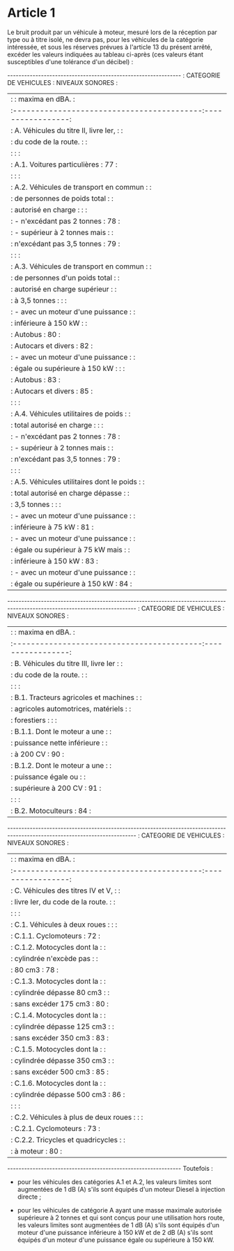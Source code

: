 # Article 1

Le bruit produit par un véhicule à moteur, mesuré lors de la réception par type ou à titre isolé, ne devra pas, pour les véhicules de la catégorie intéressée, et sous les réserves prévues à l'article 13 du présent arrêté, excéder les valeurs indiquées au tableau ci-après (ces valeurs étant susceptibles d'une tolérance d'un décibel) :

-------------------------------------------------------------- :         CATEGORIE DE VEHICULES           : NIVEAUX SONORES :

<table>
<tr>
<td> :                                          :  maxima en dBA. :</td>
</tr>
<tr>
<td> :------------------------------------------:-----------------:</td>
</tr>
<tr>
<td> :   A. Véhicules du titre II, livre Ier,   :                 :</td>
</tr>
<tr>
<td> :          du code de la route.            :                 :</td>
</tr>
<tr>
<td> :                                          :                 :</td>
</tr>
<tr>
<td> : A.1. Voitures particulières              :       77        :</td>
</tr>
<tr>
<td> :                                          :                 :</td>
</tr>
<tr>
<td> : A.2. Véhicules de transport en commun    :                 :</td>
</tr>
<tr>
<td> :      de personnes de poids total         :                 :</td>
</tr>
<tr>
<td> :      autorisé en charge :                :                 :</td>
</tr>
<tr>
<td> :      - n'excédant pas 2 tonnes           :       78        :</td>
</tr>
<tr>
<td> :      - supérieur à 2 tonnes mais         :                 :</td>
</tr>
<tr>
<td> :         n'excédant pas 3,5 tonnes        :       79        :</td>
</tr>
<tr>
<td> :                                          :                 :</td>
</tr>
<tr>
<td> : A.3. Véhicules de transport en commun    :                 :</td>
</tr>
<tr>
<td> :      de personnes d'un poids total       :                 :</td>
</tr>
<tr>
<td> :      autorisé en charge supérieur        :                 :</td>
</tr>
<tr>
<td> :      à 3,5 tonnes :                      :                 :</td>
</tr>
<tr>
<td> :      - avec un moteur d'une puissance    :                 :</td>
</tr>
<tr>
<td> :        inférieure à 150 kW               :                 :</td>
</tr>
<tr>
<td> :         Autobus                          :       80        :</td>
</tr>
<tr>
<td> :         Autocars et divers               :       82        :</td>
</tr>
<tr>
<td> :      - avec un moteur d'une puissance    :                 :</td>
</tr>
<tr>
<td> :        égale ou supérieure à 150 kW :    :                 :</td>
</tr>
<tr>
<td> :         Autobus                          :       83        :</td>
</tr>
<tr>
<td> :         Autocars et divers               :       85        :</td>
</tr>
<tr>
<td> :                                          :                 :</td>
</tr>
<tr>
<td> : A.4. Véhicules utilitaires de poids      :                 :</td>
</tr>
<tr>
<td> :      total autorisé en charge :          :                 :</td>
</tr>
<tr>
<td> :      - n'excédant pas 2 tonnes           :       78        :</td>
</tr>
<tr>
<td> :      - supérieur à 2 tonnes mais         :                 :</td>
</tr>
<tr>
<td> :        n'excédant pas 3,5 tonnes         :       79        :</td>
</tr>
<tr>
<td> :                                          :                 :</td>
</tr>
<tr>
<td> : A.5. Véhicules utilitaires dont le poids :                 :</td>
</tr>
<tr>
<td> :      total autorisé en charge dépasse    :                 :</td>
</tr>
<tr>
<td> :      3,5 tonnes :                        :                 :</td>
</tr>
<tr>
<td> :      - avec un moteur d'une puissance    :                 :</td>
</tr>
<tr>
<td> :        inférieure à 75 kW                :       81        :</td>
</tr>
<tr>
<td> :      - avec un moteur d'une puissance    :                 :</td>
</tr>
<tr>
<td> :        égale ou supérieur à 75 kW mais   :                 :</td>
</tr>
<tr>
<td> :        inférieure à 150 kW               :       83        :</td>
</tr>
<tr>
<td> :      - avec un moteur d'une puissance    :                 :</td>
</tr>
<tr>
<td> :        égale ou supérieure à 150 kW      :       84        :</td>
</tr>
</table>

---------------------------------------------------------------------------------------------------------------------------- :         CATEGORIE DE VEHICULES           : NIVEAUX SONORES :

<table>
<tr>
<td> :                                          :  maxima en dBA. :</td>
</tr>
<tr>
<td> :------------------------------------------:-----------------:</td>
</tr>
<tr>
<td> :   B. Véhicules du titre III, livre Ier   :                 :</td>
</tr>
<tr>
<td> :           du code de la route.           :                 :</td>
</tr>
<tr>
<td> :                                          :                 :</td>
</tr>
<tr>
<td> : B.1. Tracteurs agricoles et machines     :                 :</td>
</tr>
<tr>
<td> :      agricoles automotrices, matériels   :                 :</td>
</tr>
<tr>
<td> :      forestiers :                        :                 :</td>
</tr>
<tr>
<td> :       B.1.1. Dont le moteur a une        :                 :</td>
</tr>
<tr>
<td> :              puissance nette inférieure  :                 :</td>
</tr>
<tr>
<td> :              à 200 CV                    :       90        :</td>
</tr>
<tr>
<td> :       B.1.2. Dont le moteur a une        :                 :</td>
</tr>
<tr>
<td> :              puissance égale ou          :                 :</td>
</tr>
<tr>
<td> :              supérieure à 200 CV         :       91        :</td>
</tr>
<tr>
<td> :                                          :                 :</td>
</tr>
<tr>
<td> : B.2. Motoculteurs                        :       84        :</td>
</tr>
</table>

---------------------------------------------------------------------------------------------------------------------------- :         CATEGORIE DE VEHICULES           : NIVEAUX SONORES :

<table>
<tr>
<td> :                                          :  maxima en dBA. :</td>
</tr>
<tr>
<td> :------------------------------------------:-----------------:</td>
</tr>
<tr>
<td> :     C. Véhicules des titres IV et V,     :                 :</td>
</tr>
<tr>
<td> :    livre Ier, du code de la route.       :                 :</td>
</tr>
<tr>
<td> :                                          :                 :</td>
</tr>
<tr>
<td> : C.1. Véhicules à deux roues :            :                 :</td>
</tr>
<tr>
<td> :       C.1.1. Cyclomoteurs                :       72        :</td>
</tr>
<tr>
<td> :       C.1.2. Motocycles dont la          :                 :</td>
</tr>
<tr>
<td> :              cylindrée n'excède pas      :                 :</td>
</tr>
<tr>
<td> :              80 cm3                      :       78        :</td>
</tr>
<tr>
<td> :       C.1.3. Motocycles dont la          :                 :</td>
</tr>
<tr>
<td> :              cylindrée dépasse 80 cm3    :                 :</td>
</tr>
<tr>
<td> :              sans excéder 175 cm3        :       80        :</td>
</tr>
<tr>
<td> :       C.1.4. Motocycles dont la          :                 :</td>
</tr>
<tr>
<td> :              cylindrée dépasse 125 cm3   :                 :</td>
</tr>
<tr>
<td> :              sans excéder 350 cm3        :       83        :</td>
</tr>
<tr>
<td> :       C.1.5. Motocycles dont la          :                 :</td>
</tr>
<tr>
<td> :              cylindrée dépasse 350 cm3   :                 :</td>
</tr>
<tr>
<td> :              sans excéder 500 cm3        :       85        :</td>
</tr>
<tr>
<td> :       C.1.6. Motocycles dont la          :                 :</td>
</tr>
<tr>
<td> :              cylindrée dépasse 500 cm3   :       86        :</td>
</tr>
<tr>
<td> :                                          :                 :</td>
</tr>
<tr>
<td> : C.2. Véhicules à plus de deux roues :    :                 :</td>
</tr>
<tr>
<td> :       C.2.1. Cyclomoteurs                :       73        :</td>
</tr>
<tr>
<td> :       C.2.2. Tricycles et quadricycles   :                 :</td>
</tr>
<tr>
<td> :              à moteur                    :       80        :</td>
</tr>
</table>

--------------------------------------------------------------    Toutefois :

- pour les véhicules des catégories A.1 et A.2, les valeurs limites sont augmentées de 1 dB (A) s'ils sont équipés d'un moteur Diesel à injection directe ;

- pour les véhicules de catégorie A ayant une masse maximale autorisée supérieure à 2 tonnes et qui sont conçus pour une utilisation hors route, les valeurs limites sont augmentées de 1 dB (A) s'ils sont équipés d'un moteur d'une puissance inférieure à 150 kW et de 2 dB (A) s'ils sont équipés d'un moteur d'une puissance égale ou supérieure à 150 kW.
